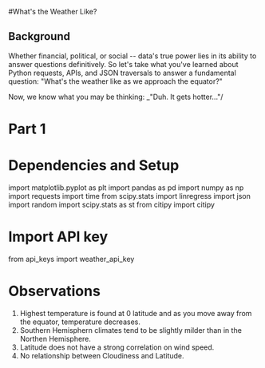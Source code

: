 #What's the Weather Like?
## Background

Whether financial, political, or social -- data's true power lies in its ability to answer questions definitively. So let's take what you've learned about Python requests, APIs, and JSON traversals to answer a fundamental question: "What's the weather like as we approach the equator?"

Now, we know what you may be thinking: _"Duh. It gets hotter..."/

# Part 1 

# Dependencies and Setup
import matplotlib.pyplot as plt
import pandas as pd
import numpy as np
import requests
import time
from scipy.stats import linregress
import json
import random
import scipy.stats as st
from citipy import citipy

# Import API key
from api_keys import weather_api_key

# Observations
1. Highest temperature is found at 0 latitude and as you move away from the equator, temperature decreases.
2. Southern Hemisphern climates tend to be slightly milder than in the Northen Hemisphere. 
3. Latitude does not have a strong correlation on wind speed. 
4. No relationship between Cloudiness and Latitude.
